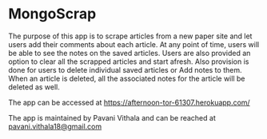 # MongoScrap

The purpose of this app is to scrape articles from a new paper site and let users add their comments about each article.
At any point of time, users will be able to see the notes on the saved articles. 
Users are also provided an option to clear all the scrapped articles and start afresh.
Also provision is done for users to delete individual saved articles or Add notes to them.
When an article is deleted, all the associated notes for the article will be deleted as well.

The app can be accessed at https://afternoon-tor-61307.herokuapp.com/

The app is maintained by Pavani Vithala and can be reached at pavani.vithala18@gmail.com

